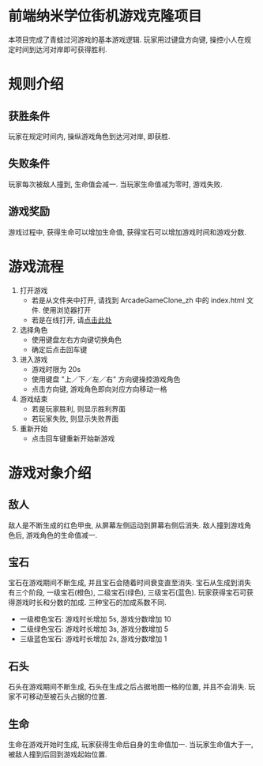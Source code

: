 
前端纳米学位街机游戏克隆项目
===============================

本项目完成了青蛙过河游戏的基本游戏逻辑. 玩家用过键盘方向键, 操控小人在规定时间到达河对岸即可获得胜利.

# 规则介绍

## 获胜条件
玩家在规定时间内, 操纵游戏角色到达河对岸, 即获胜.

## 失败条件
玩家每次被敌人撞到, 生命值会减一. 当玩家生命值减为零时, 游戏失败.

## 游戏奖励
游戏过程中, 获得生命可以增加生命值, 获得宝石可以增加游戏时间和游戏分数.

# 游戏流程

1. 打开游戏
	* 若是从文件夹中打开, 请找到 ArcadeGameClone_zh 中的 index.html 文件. 使用浏览器打开
	* 若是在线打开, 请[点击此处](https://quanquan2100.github.io/udacity-fe/ArcadeGameClone_zh/index.html)
1. 选择角色
	* 使用键盘左右方向键切换角色
	* 确定后点击回车键
1. 进入游戏
	* 游戏时限为 20s
	* 使用键盘 "上／下／左／右" 方向键操控游戏角色
	* 点击方向键, 游戏角色即向对应方向移动一格
1. 游戏结束
	* 若是玩家胜利, 则显示胜利界面
	* 若玩家失败, 则显示失败界面
1. 重新开始
	* 点击回车键重新开始新游戏

# 游戏对象介绍

## 敌人
敌人是不断生成的红色甲虫, 从屏幕左侧运动到屏幕右侧后消失. 敌人撞到游戏角色后, 游戏角色的生命值减一.

## 宝石
宝石在游戏期间不断生成, 并且宝石会随着时间衰变直至消失. 宝石从生成到消失有三个阶段, 一级宝石(橙色), 二级宝石(绿色), 三级宝石(蓝色).
玩家获得宝石可获得游戏时长和分数的加成. 三种宝石的加成系数不同.

* 一级橙色宝石: 游戏时长增加 5s, 游戏分数增加 10
* 二级绿色宝石: 游戏时长增加 3s, 游戏分数增加 5
* 三级蓝色宝石: 游戏时长增加 2s, 游戏分数增加 1

## 石头
石头在游戏期间不断生成, 石头在生成之后占据地图一格的位置, 并且不会消失. 玩家不可移动至被石头占据的位置.

## 生命
生命在游戏开始时生成, 玩家获得生命后自身的生命值加一. 当玩家生命值大于一, 被敌人撞到后回到游戏起始位置. 
